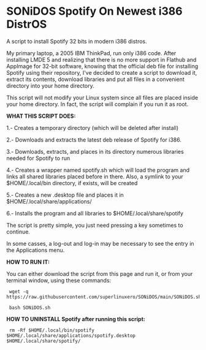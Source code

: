 # SONiDOS Spotify On Newest i386 DistrOS

A script to install Spotify 32 bits in modern i386 distros.

My primary laptop, a 2005 IBM ThinkPad, run only i386 code. After installing LMDE 5 and realizing that there is no more support in Flathub and AppImage for 32-bit software, knowing that the official deb file for installing Spotify using their repository, I've decided to create a script to download it, extract its contents, download libraries and put all files in a convenient directory into your home directory.

This script will not modify your Linux system since all files are placed inside your home directory. In fact, the script will complain if you run it as root.

 **WHAT THIS SCRIPT DOES:**
 
 1.- Creates a temporary directory (which will be deleted after install)
 
 2.- Downloads and extracts the latest deb release of Spotify for i386.
 
 3.- Downloads, extracts, and places in its directory numerous libraries
     needed for Spotify to run
 
 4.- Creates a wrapper named spotify.sh which will load the program and links
     all shared libraries placed before in there. Also, a symlink to your
     $HOME/.local/bin directory, if exists, will be created
 
 5.- Creates a new .desktop file and places it in $HOME/.local/share/applications/
 
 6.- Installs the program and all libraries to $HOME/.local/share/spotify

 The script is pretty simple, you just need pressing a key sometimes to continue.

 In some casses, a log-out and log-in may be necessary to see the entry in
 the Applications menu.
 
 **HOW TO RUN IT:**
 
 You can either download the script from this page and run it, or from your terminal window, using these commands:
 
     wget -q https://raw.githubusercontent.com/superlinuxero/SONiDOS/main/SONiDOS.sh
 
     bash SONiDOS.sh
 
 **HOW TO UNINSTALL Spotify after running this script:**
 
     rm -Rf $HOME/.local/bin/spotify $HOME/.local/share/applications/spotify.desktop $HOME/.local/share/spotify/

